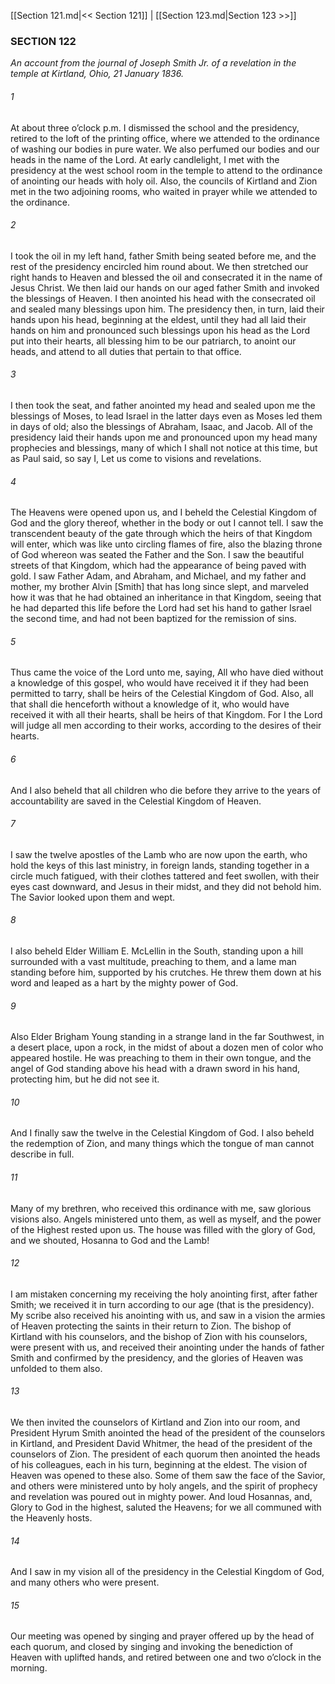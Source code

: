 [[Section 121.md|<< Section 121]]  |  [[Section 123.md|Section 123 >>]]

### SECTION 122

*An account from the journal of Joseph Smith Jr. of a revelation in the temple at Kirtland, Ohio, 21 January 1836.*

###### 1
At about three o’clock p.m. I dismissed the school and the presidency, retired to the loft of the printing office, where we attended to the ordinance of washing our bodies in pure water. We also perfumed our bodies and our heads in the name of the Lord. At early candlelight, I met with the presidency at the west school room in the temple to attend to the ordinance of anointing our heads with holy oil. Also, the councils of Kirtland and Zion met in the two adjoining rooms, who waited in prayer while we attended to the ordinance.

###### 2
I took the oil in my left hand, father Smith being seated before me, and the rest of the presidency encircled him round about. We then stretched our right hands to Heaven and blessed the oil and consecrated it in the name of Jesus Christ. We then laid our hands on our aged father Smith and invoked the blessings of Heaven. I then anointed his head with the consecrated oil and sealed many blessings upon him. The presidency then, in turn, laid their hands upon his head, beginning at the eldest, until they had all laid their hands on him and pronounced such blessings upon his head as the Lord put into their hearts, all blessing him to be our patriarch, to anoint our heads, and attend to all duties that pertain to that office.

###### 3
I then took the seat, and father anointed my head and sealed upon me the blessings of Moses, to lead Israel in the latter days even as Moses led them in days of old; also the blessings of Abraham, Isaac, and Jacob. All of the presidency laid their hands upon me and pronounced upon my head many prophecies and blessings, many of which I shall not notice at this time, but as Paul said, so say I, Let us come to visions and revelations.

###### 4
The Heavens were opened upon us, and I beheld the Celestial Kingdom of God and the glory thereof, whether in the body or out I cannot tell. I saw the transcendent beauty of the gate through which the heirs of that Kingdom will enter, which was like unto circling flames of fire, also the blazing throne of God whereon was seated the Father and the Son. I saw the beautiful streets of that Kingdom, which had the appearance of being paved with gold. I saw Father Adam, and Abraham, and Michael, and my father and mother, my brother Alvin [Smith] that has long since slept, and marveled how it was that he had obtained an inheritance in that Kingdom, seeing that he had departed this life before the Lord had set his hand to gather Israel the second time, and had not been baptized for the remission of sins.

###### 5
Thus came the voice of the Lord unto me, saying, All who have died without a knowledge of this gospel, who would have received it if they had been permitted to tarry, shall be heirs of the Celestial Kingdom of God. Also, all that shall die henceforth without a knowledge of it, who would have received it with all their hearts, shall be heirs of that Kingdom. For I the Lord will judge all men according to their works, according to the desires of their hearts.

###### 6
And I also beheld that all children who die before they arrive to the years of accountability are saved in the Celestial Kingdom of Heaven.

###### 7
I saw the twelve apostles of the Lamb who are now upon the earth, who hold the keys of this last ministry, in foreign lands, standing together in a circle much fatigued, with their clothes tattered and feet swollen, with their eyes cast downward, and Jesus in their midst, and they did not behold him. The Savior looked upon them and wept.

###### 8
I also beheld Elder William E. McLellin in the South, standing upon a hill surrounded with a vast multitude, preaching to them, and a lame man standing before him, supported by his crutches. He threw them down at his word and leaped as a hart by the mighty power of God.

###### 9
Also Elder Brigham Young standing in a strange land in the far Southwest, in a desert place, upon a rock, in the midst of about a dozen men of color who appeared hostile. He was preaching to them in their own tongue, and the angel of God standing above his head with a drawn sword in his hand, protecting him, but he did not see it.

###### 10
And I finally saw the twelve in the Celestial Kingdom of God. I also beheld the redemption of Zion, and many things which the tongue of man cannot describe in full.

###### 11
Many of my brethren, who received this ordinance with me, saw glorious visions also. Angels ministered unto them, as well as myself, and the power of the Highest rested upon us. The house was filled with the glory of God, and we shouted, Hosanna to God and the Lamb!

###### 12
I am mistaken concerning my receiving the holy anointing first, after father Smith; we received it in turn according to our age (that is the presidency). My scribe also received his anointing with us, and saw in a vision the armies of Heaven protecting the saints in their return to Zion. The bishop of Kirtland with his counselors, and the bishop of Zion with his counselors, were present with us, and received their anointing under the hands of father Smith and confirmed by the presidency, and the glories of Heaven was unfolded to them also.

###### 13
We then invited the counselors of Kirtland and Zion into our room, and President Hyrum Smith anointed the head of the president of the counselors in Kirtland, and President David Whitmer, the head of the president of the counselors of Zion. The president of each quorum then anointed the heads of his colleagues, each in his turn, beginning at the eldest. The vision of Heaven was opened to these also. Some of them saw the face of the Savior, and others were ministered unto by holy angels, and the spirit of prophecy and revelation was poured out in mighty power. And loud Hosannas, and, Glory to God in the highest, saluted the Heavens; for we all communed with the Heavenly hosts.

###### 14
And I saw in my vision all of the presidency in the Celestial Kingdom of God, and many others who were present.

###### 15
Our meeting was opened by singing and prayer offered up by the head of each quorum, and closed by singing and invoking the benediction of Heaven with uplifted hands, and retired between one and two o’clock in the morning.